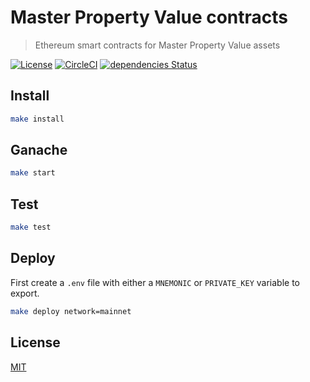 # Master Property Value contracts

> Ethereum smart contracts for Master Property Value assets

[![License](http://img.shields.io/badge/license-MIT-blue.svg)](https://raw.githubusercontent.com/levelkdev/master-property-value-token/master/LICENSE)
[![CircleCI](https://circleci.com/gh/levelkdev/master-property-value-token.svg?style=svg)](https://circleci.com/gh/levelkdev/master-property-value-token)
[![dependencies Status](https://david-dm.org/levelkdev/master-property-value-token/status.svg)](https://david-dm.org/levelkdev/master-property-value-token)

## Install

```bash
make install
```

## Ganache

```bash
make start
```

## Test

```bash
make test
```

## Deploy

First create a `.env` file with either a `MNEMONIC` or `PRIVATE_KEY` variable to export.

```bash
make deploy network=mainnet
```


## License

[MIT](LICENSE)
